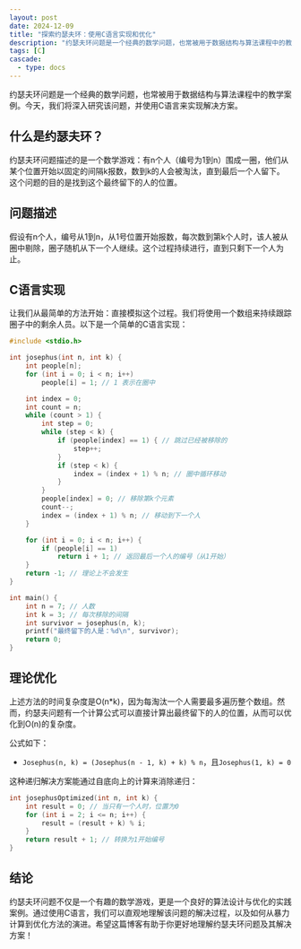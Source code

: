 ```yaml
---
layout: post
date: 2024-12-09
title: "探索约瑟夫环：使用C语言实现和优化"
description: "约瑟夫环问题是一个经典的数学问题，也常被用于数据结构与算法课程中的教学案例。今天，我们将深入研究该问题，并使用C语言来实现解决方案。"
tags: [C]
cascade:
  - type: docs
---
```


约瑟夫环问题是一个经典的数学问题，也常被用于数据结构与算法课程中的教学案例。今天，我们将深入研究该问题，并使用C语言来实现解决方案。

## 什么是约瑟夫环？

约瑟夫环问题描述的是一个数学游戏：有n个人（编号为1到n）围成一圈，他们从某个位置开始以固定的间隔k报数，数到k的人会被淘汰，直到最后一个人留下。这个问题的目的是找到这个最终留下的人的位置。

## 问题描述

假设有n个人，编号从1到n，从1号位置开始报数，每次数到第k个人时，该人被从圈中剔除，圈子随机从下一个人继续。这个过程持续进行，直到只剩下一个人为止。

## C语言实现

让我们从最简单的方法开始：直接模拟这个过程。我们将使用一个数组来持续跟踪圈子中的剩余人员。以下是一个简单的C语言实现：

```c
#include <stdio.h>

int josephus(int n, int k) {
    int people[n];
    for (int i = 0; i < n; i++)
        people[i] = 1; // 1 表示在圈中

    int index = 0;
    int count = n;
    while (count > 1) {
        int step = 0;
        while (step < k) {
            if (people[index] == 1) { // 跳过已经被移除的
                step++;
            }
            if (step < k) {
                index = (index + 1) % n; // 圈中循环移动
            }
        }
        people[index] = 0; // 移除第k个元素
        count--;
        index = (index + 1) % n; // 移动到下一个人
    }

    for (int i = 0; i < n; i++) {
        if (people[i] == 1)
            return i + 1; // 返回最后一个人的编号（从1开始）
    }
    return -1; // 理论上不会发生
}

int main() {
    int n = 7; // 人数
    int k = 3; // 每次移除的间隔
    int survivor = josephus(n, k);
    printf("最终留下的人是：%d\n", survivor);
    return 0;
}
```

## 理论优化

上述方法的时间复杂度是O(n\*k)，因为每淘汰一个人需要最多遍历整个数组。然而，约瑟夫问题有一个计算公式可以直接计算出最终留下的人的位置，从而可以优化到O(n)的复杂度。

公式如下：
- `Josephus(n, k) = (Josephus(n - 1, k) + k) % n`，且`Josephus(1, k) = 0`

这种递归解决方案能通过自底向上的计算来消除递归：

```c
int josephusOptimized(int n, int k) {
    int result = 0; // 当只有一个人时，位置为0 
    for (int i = 2; i <= n; i++) {
        result = (result + k) % i;
    }
    return result + 1; // 转换为1开始编号
}
```

## 结论

约瑟夫环问题不仅是一个有趣的数学游戏，更是一个良好的算法设计与优化的实践案例。通过使用C语言，我们可以直观地理解该问题的解决过程，以及如何从暴力计算到优化方法的演进。希望这篇博客有助于你更好地理解约瑟夫环问题及其解决方案！